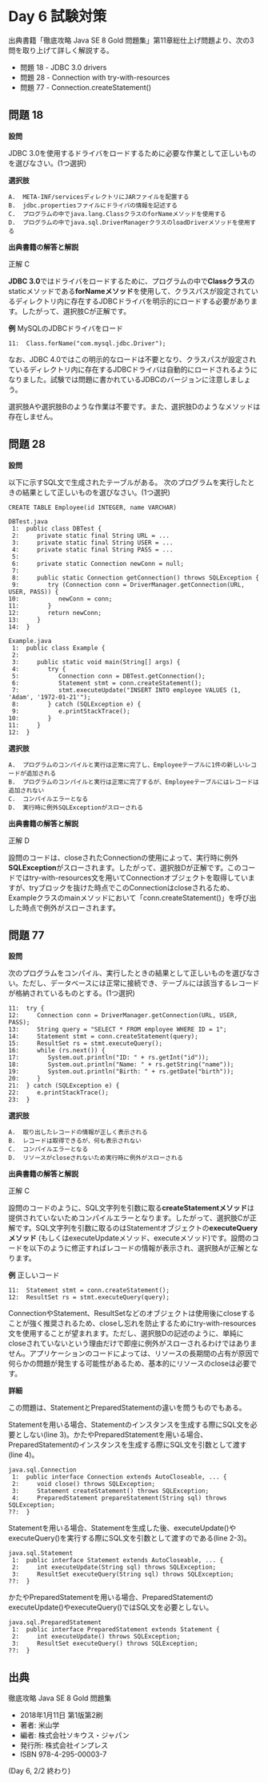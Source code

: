 # Day 6 試験対策

出典書籍「徹底攻略 Java SE 8 Gold 問題集」第11章総仕上げ問題より、次の3問を取り上げて詳しく解説する。

* 問題 18 - JDBC 3.0 drivers
* 問題 28 - Connection with try-with-resources
* 問題 77 - Connection.createStatement()

## 問題 18

**設問**

JDBC 3.0を使用するドライバをロードするために必要な作業として正しいものを選びなさい。(1つ選択)

**選択肢**

    A.  META-INF/servicesディレクトリにJARファイルを配置する
    B.  jdbc.propertiesファイルにドライバの情報を記述する
    C.  プログラムの中でjava.lang.ClassクラスのforNameメソッドを使用する
    D.  プログラムの中でjava.sql.DriverManagerクラスのloadDriverメソッドを使用する


**出典書籍の解答と解説**

正解 C

**JDBC 3.0**ではドライバをロードするために、プログラムの中で**Classクラス**のstaticメソッドである**forNameメソッド**を使用して、クラスパスが設定されているディレクトリ内に存在するJDBCドライバを明示的にロードする必要があります。したがって、選択肢Cが正解です。

**例** MySQLのJDBCドライバをロード

    11:  Class.forName("com.mysql.jdbc.Driver");


なお、JDBC 4.0ではこの明示的なロードは不要となり、クラスパスが設定されているディレクトリ内に存在するJDBCドライバは自動的にロードされるようになりました。試験では問題に書かれているJDBCのバージョンに注意しましょう。

選択肢Aや選択肢Bのような作業は不要です。また、選択肢Dのようなメソッドは存在しません。


## 問題 28

**設問**

以下に示すSQL文で生成されたテーブルがある。
次のプログラムを実行したときの結果として正しいものを選びなさい。(1つ選択)

    CREATE TABLE Employee(id INTEGER, name VARCHAR)
    
    DBTest.java
     1:  public class DBTest {
     2:     private static final String URL = ...
     3:     private static final String USER = ...
     4:     private static final String PASS = ...
     5:
     6:     private static Connection newConn = null;
     7:
     8:     public static Connection getConnection() throws SQLException {
     9:        try (Connection conn = DriverManager.getConnection(URL, USER, PASS)) {
    10:           newConn = conn;
    11:        }
    12:        return newConn;
    13:     }
    14:  }
    
    Example.java
     1:  public class Example {
     2:
     3:     public static void main(String[] args) {
     4:        try {
     5:           Connection conn = DBTest.getConnection();
     6:           Statement stmt = conn.createStatement();
     7:           stmt.executeUpdate("INSERT INTO employee VALUES (1, 'Adam', '1972-01-21'");
     8:        } catch (SQLException e) {
     9:           e.printStackTrace();
    10:        }
    11:     }
    12:  }

**選択肢**

    A.  プログラムのコンパイルと実行は正常に完了し、Employeeテーブルに1件の新しいレコードが追加される
    B.  プログラムのコンパイルと実行は正常に完了するが、Employeeテーブルにはレコードは追加されない
    C.  コンパイルエラーとなる
    D.  実行時に例外SQLExceptionがスローされる


**出典書籍の解答と解説**

正解 D

設問のコードは、closeされたConnectionの使用によって、実行時に例外**SQLException**がスローされます。したがって、選択肢Dが正解です。このコードではtry-with-resources文を用いてConnectionオブジェクトを取得していますが、tryブロックを抜けた時点でこのConnectionはcloseされるため、Exampleクラスのmainメソッドにおいて「conn.createStatement()」を呼び出した時点で例外がスローされます。


## 問題 77

**設問**

次のプログラムをコンパイル、実行したときの結果として正しいものを選びなさい。ただし、データベースには正常に接続でき、テーブルには該当するレコードが格納されているものとする。(1つ選択)

    11:  try {
    12:     Connection conn = DriverManager.getConnection(URL, USER, PASS);
    13:     String query = "SELECT * FROM employee WHERE ID = 1";
    14:     Statement stmt = conn.createStatement(query);
    15:     ResultSet rs = stmt.executeQuery();
    16:     while (rs.next()) {
    17:        System.out.println("ID: " + rs.getInt("id"));
    18:        System.out.println("Name: " + rs.getString("name"));
    19:        System.out.println("Birth: " + rs.getDate("birth"));
    20:     }
    21:  } catch (SQLException e) {
    22:     e.printStackTrace();
    23:  }

**選択肢**

    A.  取り出したレコードの情報が正しく表示される
    B.  レコードは取得できるが、何も表示されない
    C.  コンパイルエラーとなる
    D.  リソースがcloseされないため実行時に例外がスローされる



**出典書籍の解答と解説**

正解 C

設問のコードのように、SQL文字列を引数に取る**createStatementメソッド**は提供されていないためコンパイルエラーとなります。したがって、選択肢Cが正解です。SQL文字列を引数に取るのはStatementオブジェクトの**executeQueryメソッド** (もしくはexecuteUpdateメソッド、executeメソッド)です。設問のコードを以下のように修正すればレコードの情報が表示され、選択肢Aが正解となります。

**例** 正しいコード

    11:  Statement stmt = conn.createStatement();
    12:  ResultSet rs = stmt.executeQuery(query);


ConnectionやStatement、ResultSetなどのオブジェクトは使用後にcloseすることが強く推奨されるため、closeし忘れを防止するためにtry-with-resources文を使用することが望まれます。ただし、選択肢Dの記述のように、単純にcloseされていないという理由だけで即座に例外がスローされるわけではありません。アプリケーションのコードによっては、リソースの長期間の占有が原因で何らかの問題が発生する可能性があるため、基本的にリソースのcloseは必要です。

**詳細**

この問題は、StatementとPreparedStatementの違いを問うものでもある。

Statementを用いる場合、Statementのインスタンスを生成する際にSQL文を必要としない(line 3)。かたやPreparedStatementを用いる場合、PreparedStatementのインスタンスを生成する際にSQL文を引数として渡す(line 4)。

    java.sql.Connection
     1:  public interface Connection extends AutoCloseable, ... {
     2:     void close() throws SQLException;
     3:     Statement createStatement() throws SQLException;
     4:     PreparedStatement prepareStatement(String sql) throws SQLException;
    ??:  }

Statementを用いる場合、Statementを生成した後、executeUpdate()やexecuteQuery()を実行する際にSQL文を引数として渡すのである(line 2-3)。

    java.sql.Statement
     1:  public interface Statement extends AutoCloseable, ... {
     2:     int executeUpdate(String sql) throws SQLException;
     3:     ResultSet executeQuery(String sql) throws SQLException;
    ??:  }

かたやPreparedStatementを用いる場合、PreparedStatementのexecuteUpdate()やexecuteQuery()ではSQL文を必要としない。

    java.sql.PreparedStatement
     1:  public interface PreparedStatement extends Statement {
     2:     int executeUpdate() throws SQLException;
     3:     ResultSet executeQuery() throws SQLException;
    ??:  }



## 出典

徹底攻略 Java SE 8 Gold 問題集

* 2018年1月11日 第1版第2刷
* 著者: 米山学
* 編者: 株式会社ソキウス・ジャパン
* 発行所: 株式会社インプレス
* ISBN 978-4-295-00003-7


(Day 6, 2/2 終わり)

